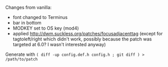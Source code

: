 Changes from vanilla:
 - font changed to Terminus
 - bar in bottom
 - MODKEY set to OS key (mod4)
 - applied http://dwm.suckless.org/patches/focusadjacenttag (except for
   tagtoleft/right which didn't work, possibly because the patch was targeted
   at 6.0? I wasn't interested anyway)

Generate with `( diff -up config.def.h config.h ; git diff ) > /path/to/patch`
